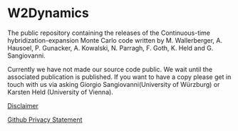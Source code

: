 # W2Dynamics
The public repository containing the releases of the Continuous-time hybridization-expansion Monte Carlo code written by
M. Wallerberger, A. Hausoel, P. Gunacker, A. Kowalski, N. Parragh, F. Goth, K. Held and G. Sangiovanni.

Currently we have not made our source code public. We wait until the associated publication is published.
If you want to have a copy please get in touch with us via asking Giorgio Sangiovanni(University of Würzburg) or Karsten Held (University of Vienna).

[Disclaimer](https://www.uni-wuerzburg.de/sonstiges/impressum/)

[Github Privacy Statement](https://help.github.com/articles/github-privacy-statement/)
